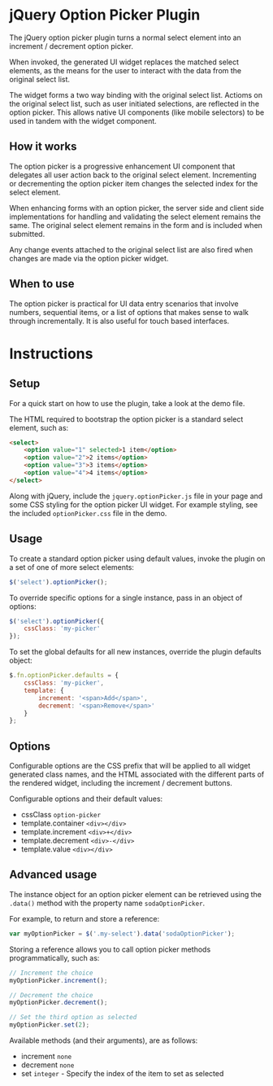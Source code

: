 # jQuery Option Picker Plugin

The jQuery option picker plugin turns a normal select element into an increment / decrement option picker.

When invoked, the generated UI widget replaces the matched select elements, as the means for the user to interact with the data from the original select list.

The widget forms a two way binding with the original select list. Actioms on the original select list, such as user initiated selections, are reflected in the option picker. This allows native UI components (like mobile selectors) to be used in tandem with the widget component.

## How it works

The option picker is a progressive enhancement UI component that delegates all user action back to the original select element. Incrementing or decrementing the option picker item changes the selected index for the select element.

When enhancing forms with an option picker, the server side and client side implementations for handling and validating the select element remains the same. The original select element remains in the form and is included when submitted.

Any change events attached to the original select list are also fired when changes are made via the option picker widget.

## When to use

The option picker is practical for UI data entry scenarios that involve numbers, sequential items, or a list of options that makes sense to walk through incrementally. It is also useful for touch based interfaces.

# Instructions

## Setup

For a quick start on how to use the plugin, take a look at the demo file.

The HTML required to bootstrap the option picker is a standard select element, such as:

```html
<select>
    <option value="1" selected>1 item</option>
    <option value="2">2 items</option>
    <option value="3">3 items</option>
    <option value="4">4 items</option>
</select>
```

Along with jQuery, include the `jquery.optionPicker.js` file in your page and some CSS styling for the option picker UI widget. For example styling, see the included `optionPicker.css` file in the demo.

## Usage

To create a standard option picker using default values, invoke the plugin on a set of one of more select elements:

```javascript
$('select').optionPicker();
```

To override specific options for a single instance, pass in an object of options:

```javascript
$('select').optionPicker({
    cssClass: 'my-picker'
});
```

To set the global defaults for all new instances, override the plugin defaults object:

```javascript
$.fn.optionPicker.defaults = {
    cssClass: 'my-picker',
    template: {
        increment: '<span>Add</span>',
        decrement: '<span>Remove</span>'
    }
};
```

## Options

Configurable options are the CSS prefix that will be applied to all widget generated class names, and the HTML associated with the different parts of the rendered widget, including the increment / decrement buttons.

Configurable options and their default values:

* cssClass `option-picker`
* template.container `<div></div>`
* template.increment `<div>+</div>`
* template.decrement `<div>-</div>`
* template.value  `<div></div>`

## Advanced usage

The instance object for an option picker element can be retrieved using the `.data()` method with the property name `sodaOptionPicker`.

For example, to return and store a reference:

```javascript
var myOptionPicker = $('.my-select').data('sodaOptionPicker');
```

Storing a reference allows you to call option picker methods programmatically, such as:

```javascript
// Increment the choice
myOptionPicker.increment();

// Decrement the choice
myOptionPicker.decrement();

// Set the third option as selected
myOptionPicker.set(2);
```

Available methods (and their arguments), are as follows:

* increment `none`
* decrement `none`
* set `integer` - Specify the index of the item to set as selected 